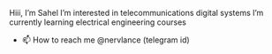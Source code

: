  Hiii, I’m Sahel
 I’m interested in telecommunications digital systems
 I’m currently learning electrical engineering courses
- 📫 How to reach me @nervlance (telegram id)


